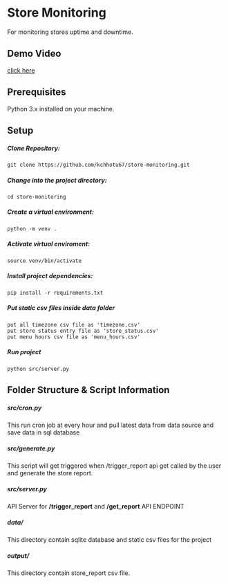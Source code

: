 # Store Monitoring
For monitoring stores uptime and downtime.

## Demo Video
[click here](https://drive.google.com/file/d/1o1QVin4CtYVMklajlI5zZxZ-YipDC90b/view?usp=sharing)

## Prerequisites
Python 3.x installed on your machine.

## Setup
##### Clone Repository:
```git clone https://github.com/kchhotu67/store-monitoring.git```
##### Change into the project directory:
```cd store-monitoring```
##### Create a virtual environment:
```python -m venv .```
##### Activate virtual enviroment:
```source venv/bin/activate```
##### Install project dependencies:
```pip install -r requirements.txt```
##### Put static csv files inside data folder
    put all timezone csv file as 'timezone.csv'
    put store status entry file as 'store_status.csv'
    put menu hours csv file as 'menu_hours.csv'
##### Run project
```python src/server.py```
## Folder Structure & Script Information
##### src/cron.py
This run cron job at every hour and pull latest data from data source and save data in sql database
##### src/generate.py
This script will get triggered when /trigger_report api get called by the user and generate the store report.
##### src/server.py
API Server for **/trigger_report** and **/get_report**  API ENDPOINT
##### data/
This directory contain sqlite database and static csv files for the project
##### output/
This directory contain store_report csv file.

